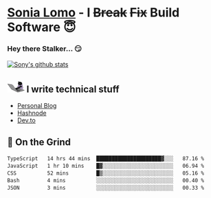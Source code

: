 # [Sonia Lomo](https://sonylomo.github.io/) - I ~~Break~~ ~~Fix~~ Build Software 😇
### Hey there Stalker... 😏 

<a href="https://github.com/sonylomo/github-readme-stats">
  <img align="center" src="https://media.giphy.com/media/lU05nFSW6Y2A/giphy.gif" alt="Sony's github stats" />
</a>

## <img src="assets/devcat.gif" width="40"> I write technical stuff
- [Personal Blog](https://www.sonylomo.dev/blog)
- [Hashnode](https://sonylomo.hashnode.dev/)
- [Dev.to](https://dev.to/sonylomo)

## 🤡 On the Grind
<!--START_SECTION:waka-->

```txt
TypeScript   14 hrs 44 mins  █████████████████████▓░░░   87.16 %
JavaScript   1 hr 10 mins    █▓░░░░░░░░░░░░░░░░░░░░░░░   06.94 %
CSS          52 mins         █▒░░░░░░░░░░░░░░░░░░░░░░░   05.16 %
Bash         4 mins          ░░░░░░░░░░░░░░░░░░░░░░░░░   00.40 %
JSON         3 mins          ░░░░░░░░░░░░░░░░░░░░░░░░░   00.33 %
```

<!--END_SECTION:waka-->
